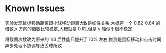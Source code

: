 # Known Issues

实验发现鼠标移动距离跟小球移动距离大致是线性关系,大概差一个 0.82-0.84 的倍数,x 方向的倍数比较稳定,大概就是 0.82,但是 y 轴似乎很不稳定.

将截图次数改为原来的 1/3 后性能只提升了 10% 左右,推测是鼠标移动和点击时间异步处理不协调导致丢球所致.